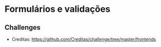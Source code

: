 # Formulários e validações

## Challenges

- Creditas: https://github.com/Creditas/challenge/tree/master/frontends
